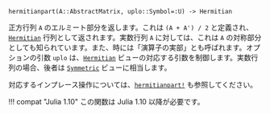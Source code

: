 ```
hermitianpart(A::AbstractMatrix, uplo::Symbol=:U) -> Hermitian
```

正方行列 `A` のエルミート部分を返します。これは `(A + A') / 2` と定義され、[`Hermitian`](@ref) 行列として返されます。実数行列 `A` に対しては、これは `A` の対称部分としても知られています。また、時には「演算子の実部」とも呼ばれます。オプションの引数 `uplo` は、[`Hermitian`](@ref) ビューの対応する引数を制御します。実数行列の場合、後者は [`Symmetric`](@ref) ビューに相当します。

対応するインプレース操作については、[`hermitianpart!`](@ref) も参照してください。

!!! compat "Julia 1.10"
    この関数は Julia 1.10 以降が必要です。

